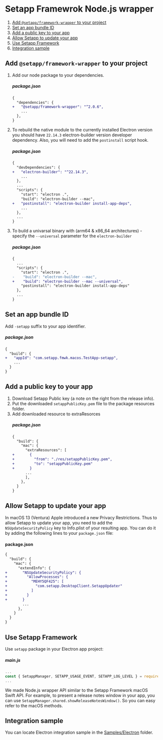 # Setapp Framewrok Node.js wrapper

1. [Add `@setapp/framework-wrapper` to your project](#add-setappframework-wrapper-to-your-project)
1. [Set an app bundle ID](#set-an-app-bundle-id)
1. [Add a public key to your app](#add-a-public-key-to-your-app)
1. [Allow Setapp to update your app](#allow-setapp-to-update-your-app)
1. [Use Setapp Framework](#use-setapp-framework)
1. [Integration sample](#integration-sample)

## Add `@setapp/framework-wrapper` to your project

1. Add our node package to your dependencies.
    ##### package.json
    ```diff
    {
      "dependencies": {
    +   "@setapp/framework-wrapper": "^2.0.6",
        ...
      },
    }
    ```

1. To rebuild the native module to the currently installed Electron version you should have `22.14.3` electron-builder version developer dependency. Also, you will need to add the `postinstall` script hook.
    ##### package.json
    ```diff
    {
      "devDependencies": {
    +   "electron-builder": "^22.14.3",
        ...
      },
      ...
      "scripts": {
        "start": "electron .",
        "build": "electron-builder --mac",
    +   "postinstall": "electron-builder install-app-deps",
        ...
      },
      ...
    }
    ```

1. To build a univarsal binary with (arm64 & x86_64 architectures) - specify the `--universal` parameter for the `electron-builder`
    ##### package.json
    ```diff
    {
      ...
      "scripts": {
        "start": "electron .",
    -    "build": "electron-builder --mac",
    +    "build": "electron-builder --mac --universal",
        "postinstall": "electron-builder install-app-deps"
      },
      ...
    }
    ```

## Set an app bundle ID

Add `-setapp` suffix to your app identifier.
  ##### package.json
  ```diff
  {
    "build": {
  +   "appId": "com.setapp.fmwk.macos.TestApp-setapp",
      ...
    }
  }
  ```

## Add a public key to your app

1. Download Setapp Public key (a note on the right from the release info).
1. Put the downloaded `setappPublicKey.pem` file to the package resources folder.
1. Add downloaded resource to extraResorces
    ##### package.json
    ```diff
    {
      "build": {
        "mac": {
          "extraResources": [
   +       {
   +         "from": "./res/setappPublicKey.pem",
   +         "to": "setappPublicKey.pem"
   +       }
          ...
          ],
        },
      }
    }
    ```

## Allow Setapp to update your app

In macOS 13 (Ventura) Apple introduced a new Privacy Restrictions. Thus to allow Setapp to update your app, you need to add the `NSUpdateSecurityPolicy` key to Info.plist of your resulting app. You can do it by adding the following lines to your `package.json` file:
  #### package.json
  ```diff
  {
    "build": {
      "mac": {
        "extendInfo": {
  +       "NSUpdateSecurityPolicy": {
  +         "AllowProcesses": {
  +           "MEHY5QF425": [
  +             "com.setapp.DesktopClient.SetappUpdater"
  +           ]
  +         }
  +       }
          ...
        },
      }
    }
  }
  ```

## Use Setapp Framework

Use `setapp` package in your Electron app project:
  ##### main.js
  ```js
  ...
  const { SetappManager, SETAPP_USAGE_EVENT, SETAPP_LOG_LEVEL } = require('@setapp/framework-wrapper');
  ...
  ```

We made Node.js wrapper API similar to the Setapp Framework macOS Swift API.
For example, to present a release notes window in your app, you can use `SetappManager.shared.showReleaseNotesWindow()`. So you can easy refer to the macOS methods.


## Integration sample

You can locate Electron integration sample in the [Samples/Electron](./../Samples/Electron) folder.
